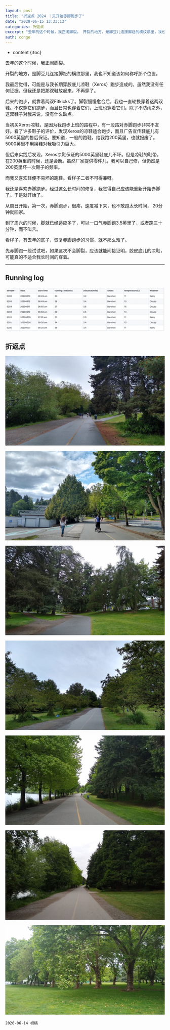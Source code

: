 ```yaml
---
layout: post
title: "折返点 2024 ｜又开始赤脚跑步了"
date: "2020-06-15 13:33:13"
categories: 折返点
excerpt: "去年的这个时候，我正闹脚裂。 开裂的地方，是脚豆儿连接脚趾的横纹那里，我也不知道该如何称呼那个位置。 我最后觉得，可能是与我长期穿胶底儿凉鞋（X..."
auth: conge
---
```

* content
{:toc}

去年的这个时候，我正闹脚裂。

开裂的地方，是脚豆儿连接脚趾的横纹那里，我也不知道该如何称呼那个位置。

我最后觉得，可能是与我长期穿胶底儿凉鞋（Xeros）跑步造成的。虽然我没有任何证据，但我还是把那双鞋放起来，不再穿了。

后来的跑步，就靠着两双Fitkicks了。脚裂慢慢愈合后，我也一直轮换穿着这两双鞋。不仅穿它们跑步，而且日常也穿着它们，上班也穿着它们。除了不防雨之外，这双鞋子对我来说，没有什么缺点。

当初买Xeros凉鞋，是因为我跑步上班的路程中，有一段路对赤脚跑步非常不友好。看了许多鞋子的评价，发现Xeros的凉鞋适合跑步，而且广告宣传鞋底儿有5000英里的售后保证。要知道，一般的跑鞋，给我跑200英里，也就报废了。5000英里不用换鞋对我吸引力巨大。

但后来实践后发现，Xeros凉鞋保证的5000英里鞋底儿不坏。但是凉鞋的鞋带，在200英里的时候，还是会断。虽然厂家提供零件儿，我可以自己修，但仍然是200英里坏一次鞋子的频率。

而我又喜欢轻便不易坏的跑鞋。看样子二者不可得兼呀。

我还是喜欢赤脚跑步。经过这么长时间的修复，我觉得自己应该能重新开始赤脚了。于是就开始了。

从周日开始，第一次，赤脚跑步，很疼，速度减下来，也不敢跑太长时间， 20分钟就回家。

到了周六的时候，脚就已经适应多了，可以一口气赤脚跑3.5英里了，或者跑三十分钟，而不叫苦。

看样子，有去年的底子，恢复赤脚跑步的习惯，就不那么难了。

先赤脚跑一段试试吧，如果这次不会脚裂，应该就能间接证明，胶皮底儿的凉鞋，可能真的不适合我长时间的穿着。

----------

## Running log
![Running log, week 24, 2020](/assets/images/折返点/118382-ad4dec4c2787680d.png)

## 折返点
![20200607.jpg](/assets/images/折返点/118382-44fe15ebf086edc5.jpg)

![20200608.jpg](/assets/images/折返点/118382-e39f3168163c39a3.jpg)

![20200609.jpg](/assets/images/折返点/118382-a6a31939e86f0f2f.jpg)

![20200610.jpg](/assets/images/折返点/118382-272f47b439dad90a.jpg)

![20200611.jpg](/assets/images/折返点/118382-800911a635ba9814.jpg)

![20200612.jpg](/assets/images/折返点/118382-8a020339e11b0048.jpg)

![20200613.jpg](/assets/images/折返点/118382-fd3bc0d1e51ad389.jpg)


```
2020-06-14 初稿
```
